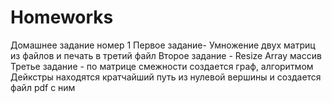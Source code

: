 # Homeworks
Домашнее задание номер 1
Первое  задание- Умножение двух матриц из файлов и печать в третий файл
Второе задание - Resize Array массив
Третье задание - по матрице смежности создается граф, алгоритмом Дейкстры находятся кратчайший путь из нулевой вершины и создается файл pdf с ним

